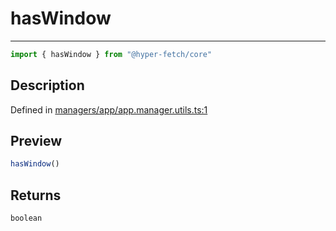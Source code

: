 

# hasWindow

<div class="api-docs__separator" data-reactroot="">

---

</div><div class="api-docs__import" data-reactroot="">

```ts
import { hasWindow } from "@hyper-fetch/core"
```

</div><div class="api-docs__section">

## Description

</div><div class="api-docs__description"><span class="api-docs__do-not-parse">



</span></div><p class="api-docs__definition">

Defined in [managers/app/app.manager.utils.ts:1](https://github.com/BetterTyped/hyper-fetch/blob/479dcad6/packages/core/src/managers/app/app.manager.utils.ts#L1)

</p><div class="api-docs__section">

## Preview

</div><div class="api-docs__preview fn">

```ts
hasWindow()
```

</div><div class="api-docs__section">

## Returns

</div><div class="api-docs__returns">

```ts
boolean
```

</div>